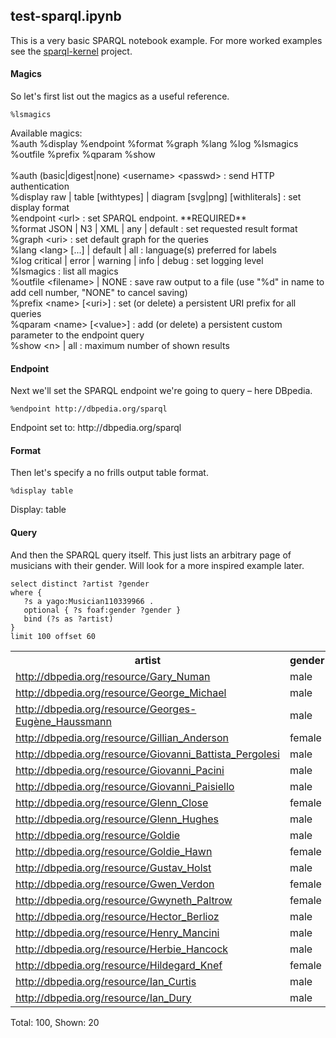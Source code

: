 
## test-sparql.ipynb

This is a very basic SPARQL notebook example. For more worked examples see the [sparql-kernel](https://github.com/paulovn/sparql-kernel/tree/master/examples) project.

#### Magics

So let's first list out the magics as a useful reference.


```sparql
%lsmagics
```


<div class="krn-spql"><div class="magic-help">Available magics:<br/>%auth  %display  %endpoint  %format  %graph  %lang  %log  %lsmagics  %outfile  %prefix  %qparam  %show<br/><br/>%auth (basic|digest|none) &lt;username&gt; &lt;passwd&gt; : send HTTP authentication<br/>%display raw | table [withtypes] | diagram [svg|png] [withliterals] : set display format<br/>%endpoint &lt;url&gt; : set SPARQL endpoint. **REQUIRED**<br/>%format JSON | N3 | XML | any | default : set requested result format<br/>%graph &lt;uri&gt; : set default graph for the queries<br/>%lang &lt;lang&gt; [...] | default | all : language(s) preferred for labels<br/>%log critical | error | warning | info | debug : set logging level<br/>%lsmagics  : list all magics<br/>%outfile &lt;filename&gt; | NONE : save raw output to a file (use &quot;%d&quot; in name to add cell number, &quot;NONE&quot; to cancel saving)<br/>%prefix &lt;name&gt; [&lt;uri&gt;] : set (or delete) a persistent URI prefix for all queries<br/>%qparam &lt;name&gt; [&lt;value&gt;] : add (or delete) a persistent custom parameter to the endpoint query<br/>%show &lt;n&gt; | all : maximum number of shown results</div></div>


#### Endpoint

Next we'll set the SPARQL endpoint we're going to query – here DBpedia.


```sparql
%endpoint http://dbpedia.org/sparql
```


<div class="krn-spql"><div class="magic">Endpoint set to: http://dbpedia.org/sparql</div></div>


#### Format

Then let's specify a no frills output table format.


```sparql
%display table
```


<div class="krn-spql"><div class="magic">Display: table</div></div>


#### Query

And then the SPARQL query itself. This just lists an arbitrary page of musicians with their gender. Will look for a more inspired example later.


```sparql
select distinct ?artist ?gender
where {
   ?s a yago:Musician110339966 .
   optional { ?s foaf:gender ?gender }
   bind (?s as ?artist)
}
limit 100 offset 60
```


<div class="krn-spql"><table><tr class=hdr><th>artist</th>
<th>gender</th></tr><tr class=odd><td class=val><a href="http://dbpedia.org/resource/Gary_Numan" target="_other">http://dbpedia.org/resource/Gary_Numan</a></td>
<td class=val>male</td></tr><tr class=even><td class=val><a href="http://dbpedia.org/resource/George_Michael" target="_other">http://dbpedia.org/resource/George_Michael</a></td>
<td class=val>male</td></tr><tr class=odd><td class=val><a href="http://dbpedia.org/resource/Georges-Eugène_Haussmann" target="_other">http://dbpedia.org/resource/Georges-Eugène_Haussmann</a></td>
<td class=val>male</td></tr><tr class=even><td class=val><a href="http://dbpedia.org/resource/Gillian_Anderson" target="_other">http://dbpedia.org/resource/Gillian_Anderson</a></td>
<td class=val>female</td></tr><tr class=odd><td class=val><a href="http://dbpedia.org/resource/Giovanni_Battista_Pergolesi" target="_other">http://dbpedia.org/resource/Giovanni_Battista_Pergolesi</a></td>
<td class=val>male</td></tr><tr class=even><td class=val><a href="http://dbpedia.org/resource/Giovanni_Pacini" target="_other">http://dbpedia.org/resource/Giovanni_Pacini</a></td>
<td class=val>male</td></tr><tr class=odd><td class=val><a href="http://dbpedia.org/resource/Giovanni_Paisiello" target="_other">http://dbpedia.org/resource/Giovanni_Paisiello</a></td>
<td class=val>male</td></tr><tr class=even><td class=val><a href="http://dbpedia.org/resource/Glenn_Close" target="_other">http://dbpedia.org/resource/Glenn_Close</a></td>
<td class=val>female</td></tr><tr class=odd><td class=val><a href="http://dbpedia.org/resource/Glenn_Hughes" target="_other">http://dbpedia.org/resource/Glenn_Hughes</a></td>
<td class=val>male</td></tr><tr class=even><td class=val><a href="http://dbpedia.org/resource/Goldie" target="_other">http://dbpedia.org/resource/Goldie</a></td>
<td class=val>male</td></tr><tr class=odd><td class=val><a href="http://dbpedia.org/resource/Goldie_Hawn" target="_other">http://dbpedia.org/resource/Goldie_Hawn</a></td>
<td class=val>female</td></tr><tr class=even><td class=val><a href="http://dbpedia.org/resource/Gustav_Holst" target="_other">http://dbpedia.org/resource/Gustav_Holst</a></td>
<td class=val>male</td></tr><tr class=odd><td class=val><a href="http://dbpedia.org/resource/Gwen_Verdon" target="_other">http://dbpedia.org/resource/Gwen_Verdon</a></td>
<td class=val>female</td></tr><tr class=even><td class=val><a href="http://dbpedia.org/resource/Gwyneth_Paltrow" target="_other">http://dbpedia.org/resource/Gwyneth_Paltrow</a></td>
<td class=val>female</td></tr><tr class=odd><td class=val><a href="http://dbpedia.org/resource/Hector_Berlioz" target="_other">http://dbpedia.org/resource/Hector_Berlioz</a></td>
<td class=val>male</td></tr><tr class=even><td class=val><a href="http://dbpedia.org/resource/Henry_Mancini" target="_other">http://dbpedia.org/resource/Henry_Mancini</a></td>
<td class=val>male</td></tr><tr class=odd><td class=val><a href="http://dbpedia.org/resource/Herbie_Hancock" target="_other">http://dbpedia.org/resource/Herbie_Hancock</a></td>
<td class=val>male</td></tr><tr class=even><td class=val><a href="http://dbpedia.org/resource/Hildegard_Knef" target="_other">http://dbpedia.org/resource/Hildegard_Knef</a></td>
<td class=val>female</td></tr><tr class=odd><td class=val><a href="http://dbpedia.org/resource/Ian_Curtis" target="_other">http://dbpedia.org/resource/Ian_Curtis</a></td>
<td class=val>male</td></tr><tr class=even><td class=val><a href="http://dbpedia.org/resource/Ian_Dury" target="_other">http://dbpedia.org/resource/Ian_Dury</a></td>
<td class=val>male</td></tr></table><div class="tinfo">Total: 100, Shown: 20</div></div>

